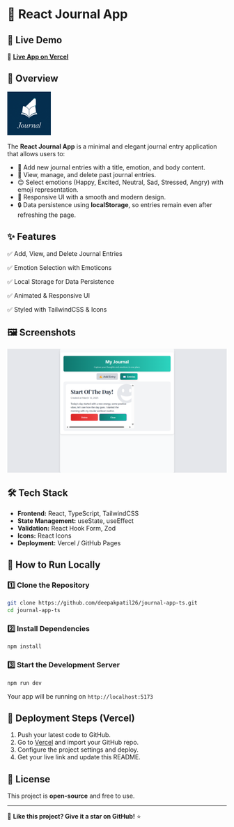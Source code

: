# 📖 React Journal App

## 🚀 Live Demo

🔗 **[Live App on Vercel](https://journal-app-ts.vercel.app/)**

## 📌 Overview

<div align="left">
  <img src="src/assets/logo.png" alt="React Journal App Logo" width="100" height="100"/>
</div>

The **React Journal App** is a minimal and elegant journal entry application that allows users to:

- 📜 Add new journal entries with a title, emotion, and body content.
- 📖 View, manage, and delete past journal entries.
- 😊 Select emotions (Happy, Excited, Neutral, Sad, Stressed, Angry) with emoji representation.
- 🌟 Responsive UI with a smooth and modern design.
- 🔒 Data persistence using **localStorage**, so entries remain even after refreshing the page.

## ✨ Features

✅ Add, View, and Delete Journal Entries

✅ Emotion Selection with Emoticons

✅ Local Storage for Data Persistence

✅ Animated & Responsive UI

✅ Styled with TailwindCSS & Icons

## 🖼️ Screenshots

![Journal App Screenshot](<src/assets/Screenshot (56).png>)

<!-- _(Replace with actual screenshot URL)_ -->

## 🛠️ Tech Stack

- **Frontend:** React, TypeScript, TailwindCSS
- **State Management:** useState, useEffect
- **Validation:** React Hook Form, Zod
- **Icons:** React Icons
- **Deployment:** Vercel / GitHub Pages

## 🎯 How to Run Locally

### 1️⃣ Clone the Repository

```sh
git clone https://github.com/deepakpatil26/journal-app-ts.git
cd journal-app-ts
```

### 2️⃣ Install Dependencies

```sh
npm install
```

### 3️⃣ Start the Development Server

```sh
npm run dev
```

Your app will be running on `http://localhost:5173`

## 🚀 Deployment Steps (Vercel)

1. Push your latest code to GitHub.
2. Go to [Vercel](https://vercel.com/) and import your GitHub repo.
3. Configure the project settings and deploy.
4. Get your live link and update this README.

## 📜 License

This project is **open-source** and free to use.

---

🌟 **Like this project? Give it a star on GitHub!** ⭐
